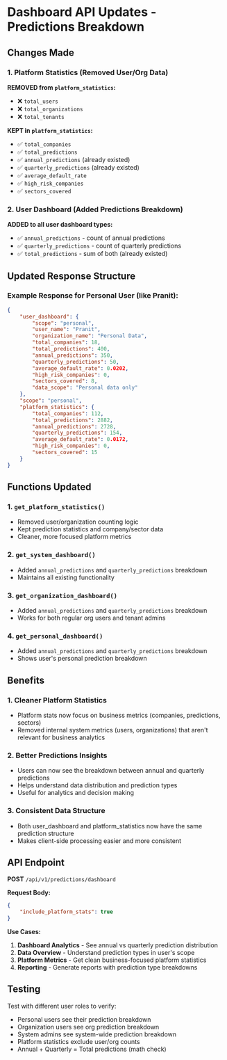 # Dashboard API Updates - Predictions Breakdown

## Changes Made

### 1. Platform Statistics (Removed User/Org Data)
**REMOVED from `platform_statistics`:**
- ❌ `total_users` 
- ❌ `total_organizations`
- ❌ `total_tenants`

**KEPT in `platform_statistics`:**
- ✅ `total_companies`
- ✅ `total_predictions`
- ✅ `annual_predictions` (already existed)
- ✅ `quarterly_predictions` (already existed)
- ✅ `average_default_rate`
- ✅ `high_risk_companies`
- ✅ `sectors_covered`

### 2. User Dashboard (Added Predictions Breakdown)
**ADDED to all user dashboard types:**
- ✅ `annual_predictions` - count of annual predictions
- ✅ `quarterly_predictions` - count of quarterly predictions
- ✅ `total_predictions` - sum of both (already existed)

## Updated Response Structure

### Example Response for Personal User (like Pranit):
```json
{
    "user_dashboard": {
        "scope": "personal",
        "user_name": "Pranit",
        "organization_name": "Personal Data",
        "total_companies": 18,
        "total_predictions": 400,
        "annual_predictions": 350,
        "quarterly_predictions": 50,
        "average_default_rate": 0.0202,
        "high_risk_companies": 0,
        "sectors_covered": 8,
        "data_scope": "Personal data only"
    },
    "scope": "personal",
    "platform_statistics": {
        "total_companies": 112,
        "total_predictions": 2882,
        "annual_predictions": 2728,
        "quarterly_predictions": 154,
        "average_default_rate": 0.0172,
        "high_risk_companies": 0,
        "sectors_covered": 15
    }
}
```

## Functions Updated

### 1. `get_platform_statistics()`
- Removed user/organization counting logic
- Kept prediction statistics and company/sector data
- Cleaner, more focused platform metrics

### 2. `get_system_dashboard()`
- Added `annual_predictions` and `quarterly_predictions` breakdown
- Maintains all existing functionality

### 3. `get_organization_dashboard()` 
- Added `annual_predictions` and `quarterly_predictions` breakdown
- Works for both regular org users and tenant admins

### 4. `get_personal_dashboard()`
- Added `annual_predictions` and `quarterly_predictions` breakdown
- Shows user's personal prediction breakdown

## Benefits

### 1. Cleaner Platform Statistics
- Platform stats now focus on business metrics (companies, predictions, sectors)
- Removed internal system metrics (users, organizations) that aren't relevant for business analytics

### 2. Better Predictions Insights
- Users can now see the breakdown between annual and quarterly predictions
- Helps understand data distribution and prediction types
- Useful for analytics and decision making

### 3. Consistent Data Structure
- Both user_dashboard and platform_statistics now have the same prediction structure
- Makes client-side processing easier and more consistent

## API Endpoint
**POST** `/api/v1/predictions/dashboard`

**Request Body:**
```json
{
    "include_platform_stats": true
}
```

**Use Cases:**
1. **Dashboard Analytics** - See annual vs quarterly prediction distribution
2. **Data Overview** - Understand prediction types in user's scope  
3. **Platform Metrics** - Get clean business-focused platform statistics
4. **Reporting** - Generate reports with prediction type breakdowns

## Testing
Test with different user roles to verify:
- Personal users see their prediction breakdown
- Organization users see org prediction breakdown  
- System admins see system-wide prediction breakdown
- Platform statistics exclude user/org counts
- Annual + Quarterly = Total predictions (math check)
